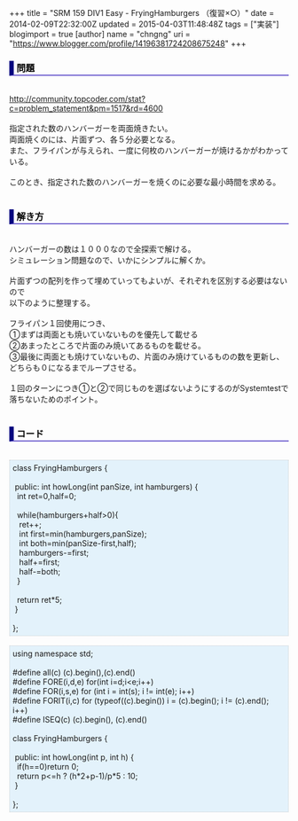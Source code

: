 +++
title = "SRM 159 DIV1 Easy - FryingHamburgers （復習×○）"
date = 2014-02-09T22:32:00Z
updated = 2015-04-03T11:48:48Z
tags = ["実装"]
blogimport = true 
[author]
	name = "chngng"
	uri = "https://www.blogger.com/profile/14196381724208675248"
+++

<div dir="ltr" style="text-align: left;" trbidi="on"><h3 style="border-bottom: 2px solid slateblue; border-left: 8px solid navy; color: black; padding: 0px 0px 1px 5px;">問題 </h3><br /><a href="http://community.topcoder.com/stat?c=problem_statement&amp;pm=1517&amp;rd=4600" target="_blank">http://community.topcoder.com/stat?c=problem_statement&amp;pm=1517&amp;rd=4600</a><br /><br />指定された数のハンバーガーを両面焼きたい。<br />両面焼くのには、片面ずつ、各５分必要となる。<br />また、フライパンが与えられ、一度に何枚のハンバーガーが焼けるかがわかっている。<br /><br />このとき、指定された数のハンバーガーを焼くのに必要な最小時間を求める。<br /><br /><h3 style="border-bottom: 2px solid slateblue; border-left: 8px solid navy; color: black; padding: 0px 0px 1px 5px;">解き方 </h3><br />ハンバーガーの数は１０００なので全探索で解ける。<br />シミュレーション問題なので、いかにシンプルに解くか。<br /><br />片面ずつの配列を作って埋めていってもよいが、それぞれを区別する必要はないので<br />以下のように整理する。<br /><br />フライパン１回使用につき、<br />①まずは両面とも焼いていないものを優先して載せる<br />②あまったところで片面のみ焼いてあるものを載せる。<br />③最後に両面とも焼けていないもの、片面のみ焼けているものの数を更新し、どちらも０になるまでループさせる。<br /><br />１回のターンにつき①と②で同じものを選ばないようにするのがSystemtestで落ちないためのポイント。<br /><br /><h3 style="border-bottom: 2px solid slateblue; border-left: 8px solid navy; color: black; padding: 0px 0px 1px 5px;">コード </h3><br /><div style="background-color: #e3f2fb; border: 1px dotted #CCCCCC; padding: 5px;">class FryingHamburgers {<br /><br /><span class="Apple-tab-span" style="white-space: pre;"> </span>public: int howLong(int panSize, int hamburgers) {<br /><span class="Apple-tab-span" style="white-space: pre;">  </span>int ret=0,half=0;<br /><br /><span class="Apple-tab-span" style="white-space: pre;">  </span>while(hamburgers+half&gt;0){<br /><span class="Apple-tab-span" style="white-space: pre;">   </span>ret++;<br /><span class="Apple-tab-span" style="white-space: pre;">   </span>int first=min(hamburgers,panSize);<br /><span class="Apple-tab-span" style="white-space: pre;">   </span>int both=min(panSize-first,half);<br /><span class="Apple-tab-span" style="white-space: pre;">   </span>hamburgers-=first;<br /><span class="Apple-tab-span" style="white-space: pre;">   </span>half+=first;<br /><span class="Apple-tab-span" style="white-space: pre;">   </span>half-=both;<br /><span class="Apple-tab-span" style="white-space: pre;">  </span>}<br /><br /><span class="Apple-tab-span" style="white-space: pre;">  </span>return ret*5;<br /><span class="Apple-tab-span" style="white-space: pre;"> </span>}<br /><br />};</div><br /><div style="background-color: #e3f2fb; border: 1px dotted #CCCCCC; padding: 5px;">using namespace std;<br /><br />#define all(c) (c).begin(),(c).end()<br />#define FORE(i,d,e) for(int i=d;i&lt;e;i++)<br />#define FOR(i,s,e) for (int i = int(s); i != int(e); i++)<br />#define FORIT(i,c) for (typeof((c).begin()) i = (c).begin(); i != (c).end(); i++)<br />#define ISEQ(c) (c).begin(), (c).end()<br /><br />class FryingHamburgers {<br /><br /><span class="Apple-tab-span" style="white-space: pre;"> </span>public: int howLong(int p, int h) {<br /><span class="Apple-tab-span" style="white-space: pre;">  </span>if(h==0)return 0;<br /><span class="Apple-tab-span" style="white-space: pre;">  </span>return p&lt;=h ? (h*2+p-1)/p*5 : 10;<br /><span class="Apple-tab-span" style="white-space: pre;"> </span>}<br /><br />};</div></div>
